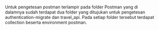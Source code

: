 Untuk pengetesan postman terlampir pada folder Postman yang di dalamnya sudah terdapat dua folder yang ditujukan untuk pengetesan authentication-migrate dan travel_api. Pada setiap folder tersebut terdapat collection beserta environment postman.
